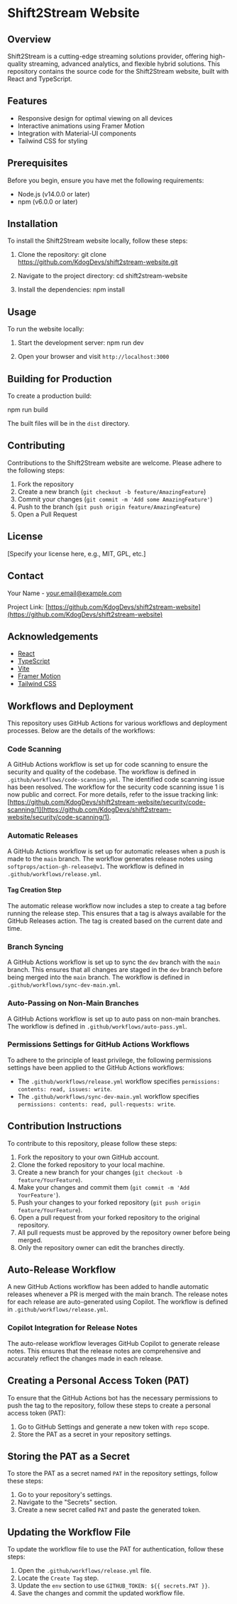 # Shift2Stream Website

## Overview

Shift2Stream is a cutting-edge streaming solutions provider, offering high-quality streaming, advanced analytics, and flexible hybrid solutions. This repository contains the source code for the Shift2Stream website, built with React and TypeScript.

## Features

- Responsive design for optimal viewing on all devices
- Interactive animations using Framer Motion
- Integration with Material-UI components
- Tailwind CSS for styling

## Prerequisites

Before you begin, ensure you have met the following requirements:

- Node.js (v14.0.0 or later)
- npm (v6.0.0 or later)

## Installation

To install the Shift2Stream website locally, follow these steps:

1. Clone the repository:
git clone https://github.com/KdogDevs/shift2stream-website.git


2. Navigate to the project directory:
cd shift2stream-website


3. Install the dependencies:
npm install


## Usage

To run the website locally:

1. Start the development server:
npm run dev


2. Open your browser and visit `http://localhost:3000`

## Building for Production

To create a production build:

npm run build


The built files will be in the `dist` directory.

## Contributing

Contributions to the Shift2Stream website are welcome. Please adhere to the following steps:

1. Fork the repository
2. Create a new branch (`git checkout -b feature/AmazingFeature`)
3. Commit your changes (`git commit -m 'Add some AmazingFeature'`)
4. Push to the branch (`git push origin feature/AmazingFeature`)
5. Open a Pull Request

## License

[Specify your license here, e.g., MIT, GPL, etc.]

## Contact

Your Name - your.email@example.com

Project Link: [https://github.com/KdogDevs/shift2stream-website](https://github.com/KdogDevs/shift2stream-website)

## Acknowledgements

- [React](https://reactjs.org/)
- [TypeScript](https://www.typescriptlang.org/)
- [Vite](https://vitejs.dev/)
- [Framer Motion](https://www.framer.com/motion/)
- [Tailwind CSS](https://tailwindcss.com/)

## Workflows and Deployment

This repository uses GitHub Actions for various workflows and deployment processes. Below are the details of the workflows:

### Code Scanning

A GitHub Actions workflow is set up for code scanning to ensure the security and quality of the codebase. The workflow is defined in `.github/workflows/code-scanning.yml`. The identified code scanning issue has been resolved. The workflow for the security code scanning issue 1 is now public and correct. For more details, refer to the issue tracking link: [https://github.com/KdogDevs/shift2stream-website/security/code-scanning/1](https://github.com/KdogDevs/shift2stream-website/security/code-scanning/1).

### Automatic Releases

A GitHub Actions workflow is set up for automatic releases when a push is made to the `main` branch. The workflow generates release notes using `softprops/action-gh-release@v1`. The workflow is defined in `.github/workflows/release.yml`.

#### Tag Creation Step

The automatic release workflow now includes a step to create a tag before running the release step. This ensures that a tag is always available for the GitHub Releases action. The tag is created based on the current date and time.

### Branch Syncing

A GitHub Actions workflow is set up to sync the `dev` branch with the `main` branch. This ensures that all changes are staged in the `dev` branch before being merged into the `main` branch. The workflow is defined in `.github/workflows/sync-dev-main.yml`.

### Auto-Passing on Non-Main Branches

A GitHub Actions workflow is set up to auto pass on non-main branches. The workflow is defined in `.github/workflows/auto-pass.yml`.

### Permissions Settings for GitHub Actions Workflows

To adhere to the principle of least privilege, the following permissions settings have been applied to the GitHub Actions workflows:

- The `.github/workflows/release.yml` workflow specifies `permissions: contents: read, issues: write`.
- The `.github/workflows/sync-dev-main.yml` workflow specifies `permissions: contents: read, pull-requests: write`.

## Contribution Instructions

To contribute to this repository, please follow these steps:

1. Fork the repository to your own GitHub account.
2. Clone the forked repository to your local machine.
3. Create a new branch for your changes (`git checkout -b feature/YourFeature`).
4. Make your changes and commit them (`git commit -m 'Add YourFeature'`).
5. Push your changes to your forked repository (`git push origin feature/YourFeature`).
6. Open a pull request from your forked repository to the original repository.
7. All pull requests must be approved by the repository owner before being merged.
8. Only the repository owner can edit the branches directly.

## Auto-Release Workflow

A new GitHub Actions workflow has been added to handle automatic releases whenever a PR is merged with the main branch. The release notes for each release are auto-generated using Copilot. The workflow is defined in `.github/workflows/release.yml`.

### Copilot Integration for Release Notes

The auto-release workflow leverages GitHub Copilot to generate release notes. This ensures that the release notes are comprehensive and accurately reflect the changes made in each release.

## Creating a Personal Access Token (PAT)

To ensure that the GitHub Actions bot has the necessary permissions to push the tag to the repository, follow these steps to create a personal access token (PAT):

1. Go to GitHub Settings and generate a new token with `repo` scope.
2. Store the PAT as a secret in your repository settings.

## Storing the PAT as a Secret

To store the PAT as a secret named `PAT` in the repository settings, follow these steps:

1. Go to your repository's settings.
2. Navigate to the "Secrets" section.
3. Create a new secret called `PAT` and paste the generated token.

## Updating the Workflow File

To update the workflow file to use the PAT for authentication, follow these steps:

1. Open the `.github/workflows/release.yml` file.
2. Locate the `Create Tag` step.
3. Update the `env` section to use `GITHUB_TOKEN: ${{ secrets.PAT }}`.
4. Save the changes and commit the updated workflow file.
